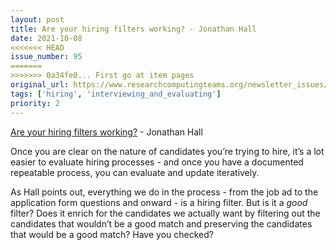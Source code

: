 ```yaml
---
layout: post
title: Are your hiring filters working? - Jonathan Hall
date: 2021-10-08
<<<<<<< HEAD
issue_number: 95
=======
>>>>>>> 0a34fe0... First go at item pages
original_url: https://www.researchcomputingteams.org/newsletter_issues/0095
tags: ['hiring', 'interviewing_and_evaluating']
priority: 2
---
```


<!-- markdownlint-disable MD033 -->
<!-- markdownlint-disable MD041 -->
<!-- markdownlint-disable MD049 -->

[Are your hiring filters working?](https://jhall.io/archive/2021/09/23/are-your-hiring-filters-working/) - Jonathan Hall

Once you are clear on the nature of candidates you’re trying to hire, it’s a lot easier to evaluate hiring processes - and once you have a documented repeatable process, you can evaluate and update iteratively.

As Hall points out, everything we do in the process - from the job ad to the application form questions and onward - is a hiring filter.  But is it a *good* filter?  Does it enrich for the candidates we actually want by filtering out the candidates that wouldn’t be a good match and preserving the candidates that would be a good match?  Have you checked?

